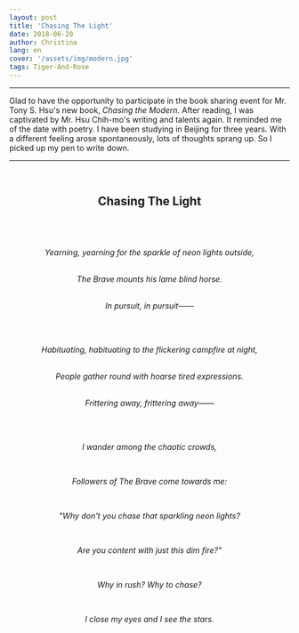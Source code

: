 ```yaml
---
layout: post
title: 'Chasing The Light'
date: 2018-06-20
author: Christina
lang: en
cover: '/assets/img/modern.jpg'
tags: Tiger-And-Rose
---
```


---

Glad to have the opportunity to participate in the book sharing event for Mr. Tony S. Hsu's new book, *Chasing the Modern*. After reading, I was captivated by Mr. Hsu Chih-mo's writing and talents again. It reminded me of the date with poetry. I have been studying in Beijing for three years.  With a different feeling arose spontaneously, lots of thoughts sprang up. So I picked up my pen to write down.

---

<br>

<h2 style="text-align:center">Chasing The Light</h2><br>

<h6 style="text-align:center">
<br>
Yearning, yearning for the sparkle of neon lights outside,<br><br>


The Brave mounts his lame blind horse.<br><br>

In pursuit, in pursuit——<br><br>

<br>

Habituating, habituating to the flickering campfire at night,<br><br>

People gather round with hoarse tired expressions.<br><br>

Frittering away, frittering away——<br><br>

<br>

I wander among the chaotic crowds,<br>

<br>

Followers of The Brave come towards me:<br>

<br>

"Why don't you chase that sparkling neon lights? <br>

<br>

Are you content with just this dim fire?"<br>

<br>

Why in rush?  Why to chase?<br>

<br>

I close my eyes and I see the stars.

</h6>

​    